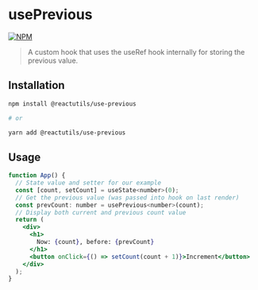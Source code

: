 # usePrevious

[![NPM](https://img.shields.io/npm/v/@reactutils/use-previous.svg)][package-npm-link]

> A custom hook that uses the useRef hook internally for storing the previous value.

## Installation

```sh
npm install @reactutils/use-previous

# or

yarn add @reactutils/use-previous
```


## Usage

```jsx
function App() {
  // State value and setter for our example
  const [count, setCount] = useState<number>(0);
  // Get the previous value (was passed into hook on last render)
  const prevCount: number = usePrevious<number>(count);
  // Display both current and previous count value
  return (
    <div>
      <h1>
        Now: {count}, before: {prevCount}
      </h1>
      <button onClick={() => setCount(count + 1)}>Increment</button>
    </div>
  );
}

```

[package-npm-link]: https://www.npmjs.com/package/@reactutils/use-previous